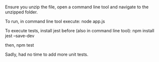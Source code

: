 Ensure you unzip the file, open a command line tool and navigate to the
unzipped folder.

To run, in command line tool execute:
node app.js

To execute tests, install jest before (also in command line tool):
npm install jest –save-dev

then,
npm test

Sadly, had no time to add more unit tests.
